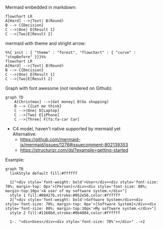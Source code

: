 Mermaid embedded in markdown:


```mermaid
flowchart LR
A[Hard] -->|Text| B(Round)
B --> C{Decision}
C -->|One| D[Result 1]
C -->|Two|E[Result 2]
```

mermaid with theme and stright arrow:
```mermaid
%%{ init : { "theme" : "forest", "flowchart" : { "curve" : "stepBefore" }}}%%
flowchart LR
A[Hard] -->|Text| B(Round)
B --> C{Decision}
C -->|One| D[Result 1]
C -->|Two|E[Result 2]
```


Graph with font awesome (not rendered on Github):
```mermaid
graph TD
    A[Christmas] -->|Get money| B(Go shopping)
    B --> C{Let me think}
    C -->|One| D[Laptop]
    C -->|Two| E[iPhone]
    C -->|Three| F[fa:fa-car Car]
```

- C4 model, haven't native supported by mermaid yet  
Alternative:
    * https://github.com/mermaid-js/mermaid/issues/1276#issuecomment-802139353
    * https://structurizr.com/dsl?example=getting-started

Example:
```mermaid
graph TB
  linkStyle default fill:#ffffff

  1["<div style='font-weight: bold'>User</div><div style='font-size: 70%; margin-top: 0px'>[Person]</div><div style='font-size: 80%; margin-top:10px'>A user of my software system.</div>"]
  style 1 fill:#08427b,stroke:#052e56,color:#ffffff
  2["<div style='font-weight: bold'>Software System</div><div style='font-size: 70%; margin-top: 0px'>[Software System]</div><div style='font-size: 80%; margin-top:10px'>My software system.</div>"]
  style 2 fill:#1168bd,stroke:#0b4884,color:#ffffff

  1-. "<div>Uses</div><div style='font-size: 70%'></div>" .->2
```
